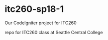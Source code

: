 # itc260-sp18-1
Our CodeIgniter project for ITC260 

repo for ITC260 class at Seattle Central College

